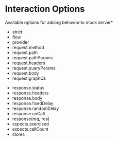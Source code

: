 # Interaction Options

Available options for adding behavior to mock server*

<div class="grid grid-cols-2 gap-4">
    <div>
        <ul>
            <li>strict</li>
            <li>flow</li>
            <li>provider</li>
            <li>request.method</li>
            <li>request.path</li>
            <li>request.pathParams</li>
            <li>request.headers</li>
            <li>request.queryParams</li>
            <li>request.body</li>
            <li>request.graphQL</li>
        </ul>
    </div>
    <div>
        <ul>
            <li>response.status</li>
            <li>response.headers</li>
            <li>response.body</li>
            <li>response.fixedDelay</li>
            <li>response.randomDelay</li>
            <li>response.onCall</li>
            <li>response(req, res)</li>
            <li>expects.exercised</li>
            <li>expects.callCount</li>
            <li>stores</li>
        </ul>
    </div>
</div>